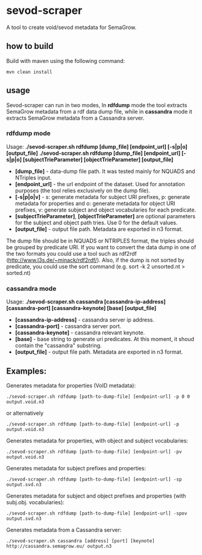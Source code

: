 # sevod-scraper #

A tool to create void/sevod metadata for SemaGrow.

## how to build ##

Build with maven using the following command:
```
mvn clean install
```

## usage ##

Sevod-scraper can run in two modes, 
In **rdfdump** mode the tool extracts SemaGrow metadata from a rdf data dump file, while in **cassandra** mode it extracts SemaGrow metadata from a Cassandra server.

### rdfdump mode ###

Usage: 
**./sevod-scraper.sh rdfdump [dump_file] [endpoint_url] [-s|p|o] [output_file]**
**./sevod-scraper.sh rdfdump [dump_file] [endpoint_url] [-s|p|o] [subjectTrieParameter] [objectTrieParameter] [output_file]**

* **[dump_file]** - data-dump file path. It was tested mainly for NQUADS and NTriples input. 
* **[endpoint_url]** - the url endpoint of the dataset. Used for annotation purposes (the tool relies exclusively on the dump file).
* **[-s|p|o|v]** - s: generate metadata for subject URI prefixes, p: generate metadata for properties and o: generate metadata for object URI prefixes, v: generate subject and object vocabularies for each predicate.
* **[subjectTrieParameter]**, **[objectTrieParameter]** are optional parameters for the subject and object path tries. Use 0 for the default values.
* **[output_file]** - output file path. Metadata are exported in n3 format.

The dump file should be in NQUADS or NTRIPLES format, the triples should be grouped by predicate URI.
If you want to convert the data dump in one of the two formats you could use a tool such as rdf2rdf (http://www.l3s.de/~minack/rdf2rdf/).
Also, if the dump is not sorted by predicate, you could use the sort command (e.g. sort -k 2 unsorted.nt > sorted.nt)

### cassandra mode ###

Usage: 
**./sevod-scraper.sh cassandra [cassandra-ip-address] [cassandra-port] [cassandra-keynote] [base] [output_file]**

* **[cassandra-ip-address]** - cassandra server ip address. 
* **[cassandra-port]** - cassandra server port.
* **[cassandra-keynote]** - cassandra relevant keynote.
* **[base]** - base string to generate uri predicates. At this moment, it shoud contain the "cassandra" substring.
* **[output_file]** - output file path. Metadata are exported in n3 format.

## Examples: ##

Generates metadata for properties (VoID metadata):
```
./sevod-scraper.sh rdfdump [path-to-dump-file] [endpoint-url] -p 0 0 output.void.n3
```
or alternatively
```
./sevod-scraper.sh rdfdump [path-to-dump-file] [endpoint-url] -p output.void.n3
```
Generates metadata for properties, with object and subject vocabularies:
```
./sevod-scraper.sh rdfdump [path-to-dump-file] [endpoint-url] -pv output.void.n3
```
Generates metadata for subject prefixes and properties:
```
./sevod-scraper.sh rdfdump [path-to-dump-file] [endpoint-url] -sp output.svd.n3
```
Generates metadata for subject and object prefixes and properties (with subj.obj. vocabularies):
```
./sevod-scraper.sh rdfdump [path-to-dump-file] [endpoint-url] -spov output.svd.n3
```
Generates metadata from a Cassandra server:
```
./sevod-scraper.sh cassandra [address] [port] [keynote] http://cassandra.semagrow.eu/ output.n3
```
